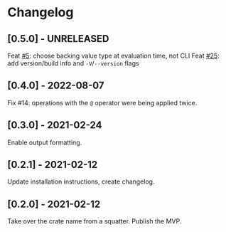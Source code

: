 # Changelog

## [0.5.0] - UNRELEASED

Feat [#5](https://github.com/coriolinus/calc/issues/5): choose backing value type at evaluation time, not CLI
Feat [#25](https://github.com/coriolinus/calc/issues/25): add version/build info and `-V`/`--version` flags

## [0.4.0] - 2022-08-07

Fix #14: operations with the `@` operator were being applied twice.

## [0.3.0] - 2021-02-24

Enable output formatting.

## [0.2.1] - 2021-02-12

Update installation instructions, create changelog.

## [0.2.0] - 2021-02-12

Take over the crate name from a squatter. Publish the MVP.
